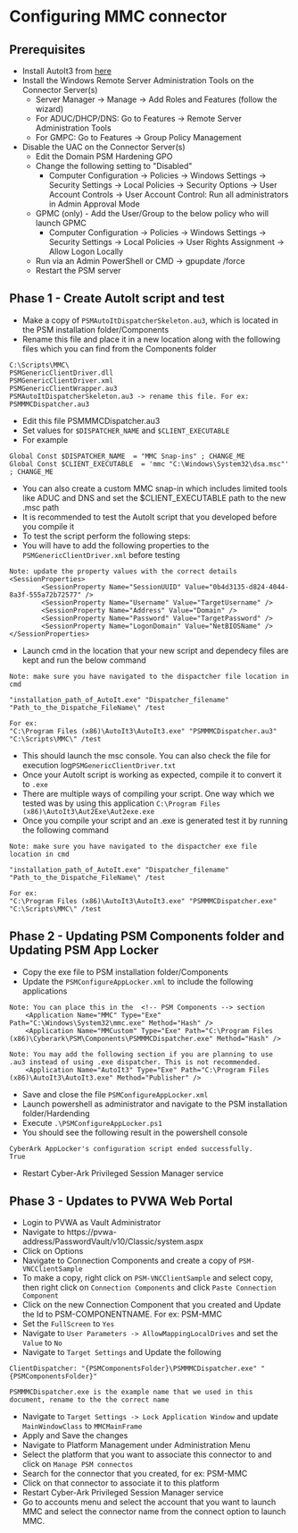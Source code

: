 # Configuring MMC connector

## Prerequisites

* Install AutoIt3 from [here](https://www.autoitscript.com/site/autoit/downloads/)
* Install the Windows Remote Server Administration Tools on the Connector Server(s)
    * Server Manager → Manage → Add Roles and Features (follow the wizard)
    * For ADUC/DHCP/DNS: Go to Features → Remote Server Administration Tools
    * For GMPC: Go to Features → Group Policy Management
* Disable the UAC on the Connector Server(s)
    * Edit the Domain PSM Hardening GPO
    * Change the following setting to "Disabled"
        * Computer Configuration → Policies → Windows Settings → Security Settings → Local Policies → Security Options → User Account Controls → User Account Control: Run all administrators in Admin Approval Mode
    * GPMC (only) - Add the User/Group to the below policy who will launch GPMC
        * Computer Configuration → Policies → Windows Settings → Security Settings → Local Policies → User Rights Assignment → Allow Logon Locally
    * Run via an Admin PowerShell or CMD → gpupdate /force
    * Restart the PSM server

## Phase 1 - Create AutoIt script and test

* Make a copy of `PSMAutoItDispatcherSkeleton.au3`, which is located in the PSM installation folder/Components
* Rename this file and place it in a new location along with the following files which you can find from the Components folder

```
C:\Scripts\MMC\
PSMGenericClientDriver.dll
PSMGenericClientDriver.xml
PSMGenericClientWrapper.au3
PSMAutoItDispatcherSkeleton.au3 -> rename this file. For ex: PSMMMCDispatcher.au3
```

* Edit this file PSMMMCDispatcher.au3
* Set values for `$DISPATCHER_NAME` and `$CLIENT_EXECUTABLE`
* For example

```
Global Const $DISPATCHER_NAME  = "MMC Snap-ins" ; CHANGE_ME
Global Const $CLIENT_EXECUTABLE  = 'mmc "C:\Windows\System32\dsa.msc"' ; CHANGE_ME
```

* You can also create a custom MMC snap-in which includes limited tools like ADUC and DNS and set the $CLIENT\_EXECUTABLE path to the new .msc path
* It is recommended to test the AutoIt script that you developed before you compile it
* To test the script perform the following steps:
* You will have to add the following properties to the `PSMGenericClientDriver.xml` before testing

```
Note: update the property values with the correct details
<SessionProperties>
		<SessionProperty Name="SessionUUID" Value="0b4d3135-d824-4044-8a3f-555a72b72577" />
		<SessionProperty Name="Username" Value="TargetUsername" />
		<SessionProperty Name="Address" Value="Domain" />
		<SessionProperty Name="Password" Value="TargetPassword" />
		<SessionProperty Name="LogonDomain" Value="NetBIOSName" />
</SessionProperties>
```

* Launch cmd in the location that your new script and dependecy files are kept and run the below command

```
Note: make sure you have navigated to the dispactcher file location in cmd

"installation_path_of_AutoIt.exe" "Dispatcher_filename" "Path_to_the_Dispatche_FileName\" /test

For ex:
"C:\Program Files (x86)\AutoIt3\AutoIt3.exe" "PSMMMCDispatcher.au3" "C:\Scripts\MMC\" /test
```

* This should launch the msc console. You can also check the file for execution log`PSMGenericClientDriver.txt`
* Once your AutoIt script is working as expected, compile it to convert it to `.exe`
* There are multiple ways of compiling your script. One way which we tested was by using this application `C:\Program Files (x86)\AutoIt3\Aut2Exe\Aut2exe.exe`
* Once you compile your script and an .exe is generated test it by running the following command

```
Note: make sure you have navigated to the dispactcher exe file location in cmd

"installation_path_of_AutoIt.exe" "Dispatcher_filename" "Path_to_the_Dispatche_FileName\" /test

For ex:
"C:\Program Files (x86)\AutoIt3\AutoIt3.exe" "PSMMMCDispatcher.exe" "C:\Scripts\MMC\" /test
```

## Phase 2 - Updating PSM Components folder and Updating PSM App Locker

* Copy the exe file to PSM installation folder/Components
* Update the `PSMConfigureAppLocker.xml` to include the following applications

```
Note: You can place this in the  <!-- PSM Components --> section
    <Application Name="MMC" Type="Exe" Path="C:\Windows\System32\mmc.exe" Method="Hash" />
    <Application Name="MMCustom" Type="Exe" Path="C:\Program Files (x86)\Cyberark\PSM\Components\PSMMMCDispatcher.exe" Method="Hash" />

Note: You may add the following section if you are planning to use .au3 instead of using .exe dispatcher. This is not recommended.
    <Application Name="AutoIt3" Type="Exe" Path="C:\Program Files (x86)\AutoIt3\AutoIt3.exe" Method="Publisher" />
```

* Save and close the file `PSMConfigureAppLocker.xml`
* Launch powershell as administrator and navigate to the PSM installation folder/Hardending
* Execute `.\PSMConfigureAppLocker.ps1`
* You should see the following result in the powershell console

```
CyberArk AppLocker's configuration script ended successfully.
True
```

* Restart Cyber-Ark Privileged Session Manager service

## Phase 3 - Updates to PVWA Web Portal

* Login to PVWA as Vault Administrator
* Navigate to https://pvwa-address/PasswordVault/v10/Classic/system.aspx
* Click on Options
* Navigate to Connection Components and create a copy of `PSM-VNCClientSample`
* To make a copy, right click on `PSM-VNCClientSample` and select copy, then right click on `Connection Components` and click `Paste Connection Component`
* Click on the new Connection Component that you created and Update the Id to PSM-COMPONENTNAME. For ex: PSM-MMC
* Set the `FullScreen` to `Yes`
* Navigate to `User Parameters -> AllowMappingLocalDrives` and set the `Value` to `No`
* Navigate to `Target Settings` and Update the following

```
ClientDispatcher: "{PSMComponentsFolder}\PSMMMCDispatcher.exe" "{PSMComponentsFolder}"

PSMMMCDispatcher.exe is the example name that we used in this document, rename to the the correct name
```

* Navigate to `Target Settings -> Lock Application Window` and update `MainWindowClass` to `MMCMainFrame`
* Apply and Save the changes
* Navigate to Platform Management under Administration Menu
* Select the platform that you want to associate this connector to and click on `Manage PSM connectos`
* Search for the connector that you created, for ex: PSM-MMC
* Click on that connector to associate it to this platform
* Restart Cyber-Ark Privileged Session Manager service
* Go to accounts menu and select the account that you want to launch MMC and select the connector name from the connect option to launch MMC.
